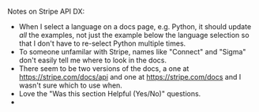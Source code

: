 Notes on Stripe API DX:

* When I select a language on a docs page, e.g. Python, it should update *all*
the examples, not just the example below the language selection so that I don't
have to re-select Python multiple times.
* To someone unfamilar with Stripe, names like "Connect" and "Sigma" don't
easily tell me where to look in the docs.
* There seem to be two versions of the docs, a one at https://stripe.com/docs/api
and one at https://stripe.com/docs and I wasn't sure which
to use when.
* Love the "Was this section Helpful (Yes/No)" questions.
*